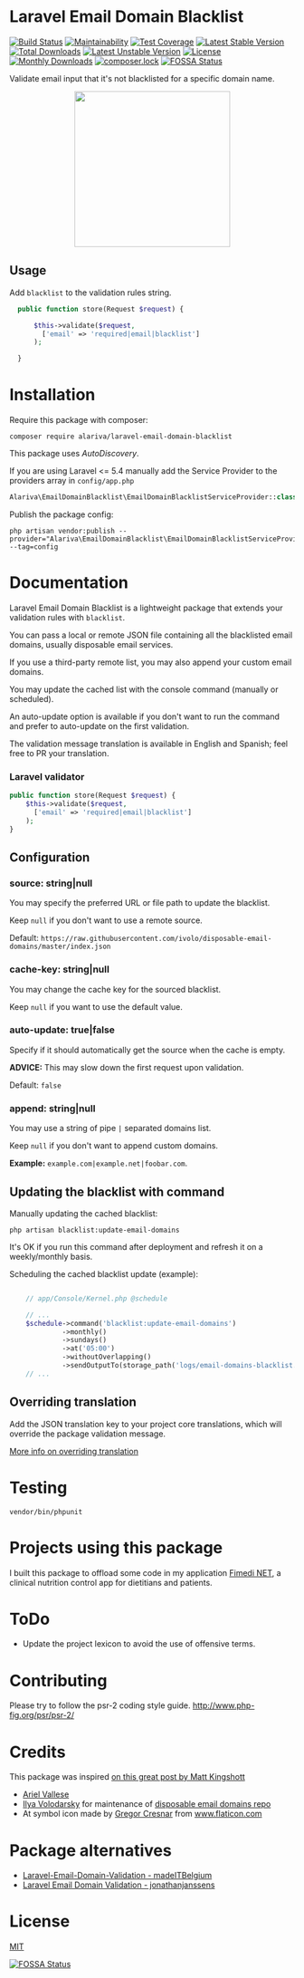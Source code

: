 # Laravel Email Domain Blacklist

[![Build Status](https://travis-ci.org/alariva/laravel-email-domain-blacklist.svg?branch=master)](https://travis-ci.org/alariva/laravel-email-domain-blacklist)
[![Maintainability](https://api.codeclimate.com/v1/badges/1051addffff433649030/maintainability)](https://codeclimate.com/github/alariva/laravel-email-domain-blacklist/maintainability)
[![Test Coverage](https://api.codeclimate.com/v1/badges/1051addffff433649030/test_coverage)](https://codeclimate.com/github/alariva/laravel-email-domain-blacklist/test_coverage)
[![Latest Stable Version](https://poser.pugx.org/alariva/laravel-email-domain-blacklist/v/stable?format=flat)](https://packagist.org/packages/alariva/laravel-email-domain-blacklist)
[![Total Downloads](https://poser.pugx.org/alariva/laravel-email-domain-blacklist/downloads?format=flat)](https://packagist.org/packages/alariva/laravel-email-domain-blacklist)
[![Latest Unstable Version](https://poser.pugx.org/alariva/laravel-email-domain-blacklist/v/unstable?format=flat)](https://packagist.org/packages/alariva/laravel-email-domain-blacklist)
[![License](https://poser.pugx.org/alariva/laravel-email-domain-blacklist/license?format=flat)](https://packagist.org/packages/alariva/laravel-email-domain-blacklist)
[![Monthly Downloads](https://poser.pugx.org/alariva/laravel-email-domain-blacklist/d/monthly?format=flat)](https://packagist.org/packages/alariva/laravel-email-domain-blacklist)
[![composer.lock](https://poser.pugx.org/alariva/laravel-email-domain-blacklist/composerlock?format=flat)](https://packagist.org/packages/alariva/laravel-email-domain-blacklist)
[![FOSSA Status](https://app.fossa.io/api/projects/git%2Bgithub.com%2Falariva%2Flaravel-email-domain-blacklist.svg?type=shield)](https://app.fossa.io/projects/git%2Bgithub.com%2Falariva%2Flaravel-email-domain-blacklist?ref=badge_shield)

Validate email input that it's not blacklisted for a specific domain name.

<p align="center">
<img src="https://i.imgur.com/tn0kvs5.png" height="275">
</p>

## Usage

Add `blacklist` to the validation rules string.

```php
  public function store(Request $request) {

      $this->validate($request,
        ['email' => 'required|email|blacklist']
      );

  }
```

# Installation

Require this package with composer:

```
composer require alariva/laravel-email-domain-blacklist
```

This package uses *AutoDiscovery*.

If you are using Laravel <= 5.4 manually add the Service Provider to the providers array in `config/app.php`

```php
Alariva\EmailDomainBlacklist\EmailDomainBlacklistServiceProvider::class,
```

Publish the package config:

```
php artisan vendor:publish --provider="Alariva\EmailDomainBlacklist\EmailDomainBlacklistServiceProvider" --tag=config
```



# Documentation

Laravel Email Domain Blacklist is a lightweight package that extends your validation rules with `blacklist`.

You can pass a local or remote JSON file containing all the blacklisted email domains, usually disposable email services.

If you use a third-party remote list, you may also append your custom email domains.

You may update the cached list with the console command (manually or scheduled).

An auto-update option is available if you don't want to run the command and prefer to auto-update on the first validation.

The validation message translation is available in English and Spanish; feel free to PR your translation.

### Laravel validator

```php
public function store(Request $request) {
    $this->validate($request,
      ['email' => 'required|email|blacklist']
    );
}
```

## Configuration

### source: string|null

You may specify the preferred URL or file path to update the blacklist.

Keep `null` if you don't want to use a remote source.

Default: `https://raw.githubusercontent.com/ivolo/disposable-email-domains/master/index.json`

### cache-key: string|null

You may change the cache key for the sourced blacklist.

Keep `null` if you want to use the default value.

### auto-update: true|false

Specify if it should automatically get the source when the cache is empty.

**ADVICE:** This may slow down the first request upon validation.

Default: `false`

### append: string|null

You may use a string of pipe `|` separated domains list.

Keep `null` if you don't want to append custom domains.

**Example:** `example.com|example.net|foobar.com`.

## Updating the blacklist with command

Manually updating the cached blacklist:

```
php artisan blacklist:update-email-domains
```

It's OK if you run this command after deployment and refresh it on a weekly/monthly basis.

Scheduling the cached blacklist update (example):

```php

    // app/Console/Kernel.php @schedule

    // ...
    $schedule->command('blacklist:update-email-domains')
             ->monthly()
             ->sundays()
             ->at('05:00')
             ->withoutOverlapping()
             ->sendOutputTo(storage_path('logs/email-domains-blacklist.txt'));
    // ...
```

## Overriding translation

Add the JSON translation key to your project core translations, which will override the package validation message.

[More info on overriding translation](https://github.com/laravel/framework/pull/20599#issue-136044259)

# Testing

```
vendor/bin/phpunit
```

# Projects using this package

I built this package to offload some code in my application [Fimedi NET](https://www.fimedi.net), a clinical nutrition control app for dietitians and patients.

# ToDo

  * Update the project lexicon to avoid the use of offensive terms.

# Contributing

Please try to follow the psr-2 coding style guide. http://www.php-fig.org/psr/psr-2/

# Credits

This package was inspired [on this great post by Matt Kingshott](https://medium.com/@mattkingshott/laravel-validation-rule-block-disposable-email-blacklisted-domains-949cab9c59fe)

  * [Ariel Vallese](https://www.linkedin.com/in/alariva/)
  * [Ilya Volodarsky](https://github.com/ivolo/) for maintenance of [disposable email domains repo](https://github.com/ivolo/disposable-email-domains)
  * At symbol icon made by [Gregor Cresnar](https://www.flaticon.com/authors/gregor-cresnar) from www.flaticon.com

# Package alternatives

  * [Laravel-Email-Domain-Validation - madeITBelgium](https://github.com/madeITBelgium/Laravel-Email-Domain-Validation)
  * [Laravel Email Domain Validation - jonathanjanssens](https://github.com/jonathanjanssens/laravel-validate-email-domain)

# License

[MIT](https://opensource.org/licenses/MIT)


[![FOSSA Status](https://app.fossa.io/api/projects/git%2Bgithub.com%2Falariva%2Flaravel-email-domain-blacklist.svg?type=large)](https://app.fossa.io/projects/git%2Bgithub.com%2Falariva%2Flaravel-email-domain-blacklist?ref=badge_large)
